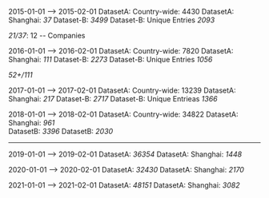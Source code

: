 2015-01-01 --> 2015-02-01
  DatasetA: Country-wide: 4430
  DatasetA: Shanghai: *37* 
  Dataset-B: *3499*
  Dataset-B: Unique Entries *2093*
  
  *21/37*:
   12 -- Companies

2016-01-01 --> 2016-02-01
  DatasetA: Country-wide: 7820
  DatasetA: Shanghai: *111*
  Dataset-B: *2273*
  Dataset-B: Unique Entries *1056*
  
  *52+/111*

2017-01-01 --> 2017-02-01
  DatasetA: Country-wide: 13239
  DatasetA: Shanghai: *217*
  Dataset-B: *2717*
  Dataset-B: Unique Entrieas *1366* 

2018-01-01 --> 2018-02-01
  DatasetA: Country-wide: 34822 
  DatasetA: Shanghai: *961*  
  DatasetB: *3396* 
  DatasetB: *2030* 

-----------------------------------------------


2019-01-01 --> 2019-02-01
  DatasetA: *36354*
  DatasetA: Shanghai: *1448*

2020-01-01 --> 2020-02-01
  DatasetA: *32430*
  DatasetA: Shanghai: *2170*

2021-01-01 --> 2021-02-01
  DatasetA: *48151*
  DatasetA: Shanghai: *3082*
